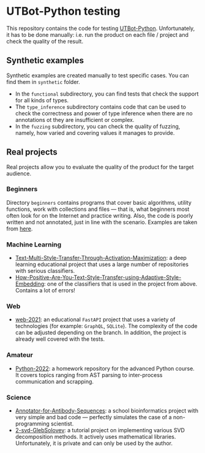 # UTBot-Python testing

This repository contains the code for testing [UTBot-Python](https://github.com/UnitTestBot/UTBotJava/tree/utbot-python).
Unfortunately, it has to be done manually: i.e. run the product on each file / project and check the quality of the
result.

## Synthetic examples

Synthetic examples are created manually to test specific cases. You can find them in `synthetic` folder.

* In the `functional` subdirectory, you can find tests that check the support for all kinds of types.
* The `type_inference` subdirectory contains code that can be used to check the correctness and power of type inference
  when there are no annotations ot they are insufficient or complex.
* In the `fuzzing` subdirectory, you can check the quality of fuzzing, namely, how varied and covering values it
  manages to provide.

## Real projects

Real projects allow you to evaluate the quality of the product for the target audience.

### Beginners

Directory `beginners` contains programs that cover basic algorithms, utility functions, work with collections and
files &mdash; that is, what beginners most often look for on the Internet and practice writing. Also, the code is poorly
written and not annotated, just in line with the scenario. Examples are taken
from [here](https://www.geeksforgeeks.org/python-programming-examples/).

### Machine Learning

* [Text-Multi-Style-Transfer-Through-Activation-Maximization](https://github.com/GlebSolovev/Text-Multi-Style-Transfer-Through-Activation-Maximization):
  a deep learning educational project that uses a large number of repositories with serious classifiers.
* [How-Positive-Are-You-Text-Style-Transfer-using-Adaptive-Style-Embedding](https://github.com/kinggodhj/How-Positive-Are-You-Text-Style-Transfer-using-Adaptive-Style-Embedding):
  one of the classifiers that is used in the project from above. Contains a lot of errors!

### Web

* [web-2021](https://github.com/GlebSolovev/web-2021): an educational `FastAPI` project that uses a variety of
  technologies (for example: `GraphQL`, `SQLite`). The complexity of the code can be adjusted depending on the branch.
  In
  addition, the project is already well covered with the tests.

### Amateur

* [Python-2022](https://github.com/GlebSolovev/Python-2022): a homework repository for the advanced Python course. It
  covers topics ranging from AST parsing to inter-process communication and scrapping.

### Science

* [Annotator-for-Antibody-Sequences](https://github.com/GlebSolovev/Annotator-for-Antibody-Sequences): a school
  bioinformatics project with very simple and bad code &mdash; perfectly simulates the case of a non-programming
  scientist.
* [2-svd-GlebSolovev](https://github.com/cs-compmath-2022/2-svd-GlebSolovev): a tutorial project on implementing various
  SVD decomposition methods. It actively uses mathematical libraries. Unfortunately, it is private and can only be used
  by the author.
